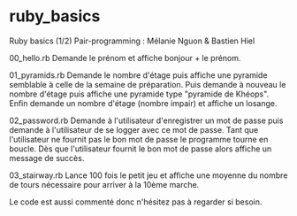 # ruby_basics
Ruby basics (1/2)
Pair-programming : Mélanie Nguon & Bastien Hiel

00_hello.rb 
Demande le prénom et affiche bonjour + le prénom. 

01_pyramids.rb
Demande le nombre d'étage puis affiche une pyramide semblable à celle de la semaine de préparation. 
Puis demande à nouveau le nombre d'étage puis affiche une pyramide type "pyramide de Khéops". 
Enfin demande un nombre d'étage (nombre impair) et affiche un losange.  

02_password.rb
Demande à l'utilisateur d'enregistrer un mot de passe puis demande à l'utilisateur de se logger avec ce mot de passe. 
Tant que l'utilisateur ne fournit pas le bon mot de passe le programme tourne en boucle. 
Dès que l'utilisateur fournit le bon mot de passe alors affiche un message de succès. 

03_stairway.rb
Lance 100 fois le petit jeu et affiche une moyenne du nombre de tours nécessaire pour arriver à la 10ème marche. 


Le code est aussi commenté donc n'hésitez pas à regarder si besoin. 


